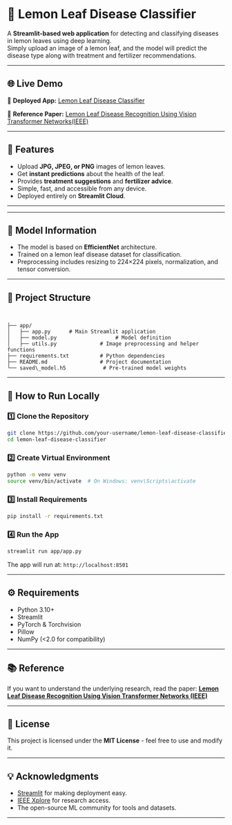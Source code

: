 


# 🍋 Lemon Leaf Disease Classifier

A **Streamlit-based web application** for detecting and classifying diseases in lemon leaves using deep learning.  
Simply upload an image of a lemon leaf, and the model will predict the disease type along with treatment and fertilizer recommendations.

---

## 🌐 Live Demo
🔗 **Deployed App:** [Lemon Leaf Disease Classifier](https://lemon-leaf-disease-classifiers.streamlit.app/)  

📄 **Reference Paper:** [Lemon Leaf Disease Recognition Using Vision Transformer Networks(IEEE)](https://ieeexplore.ieee.org/document/11064055)

---

## 📌 Features
- Upload **JPG, JPEG, or PNG** images of lemon leaves.
- Get **instant predictions** about the health of the leaf.
- Provides **treatment suggestions** and **fertilizer advice**.
- Simple, fast, and accessible from any device.
- Deployed entirely on **Streamlit Cloud**.

---



---

## 🧠 Model Information
- The model is based on **EfficientNet** architecture.
- Trained on a lemon leaf disease dataset for classification.
- Preprocessing includes resizing to 224×224 pixels, normalization, and tensor conversion.

---

## 📂 Project Structure
```


├── app/
│   ├── app.py      # Main Streamlit application
│   ├── model.py                   # Model definition
│   ├── utils.py              # Image preprocessing and helper functions
├── requirements.txt          # Python dependencies
├── README.md                 # Project documentation
└── saved\_model.h5            # Pre-trained model weights

````

---

## 🚀 How to Run Locally

### 1️⃣ Clone the Repository
```bash
git clone https://github.com/your-username/lemon-leaf-disease-classifier.git
cd lemon-leaf-disease-classifier
````

### 2️⃣ Create Virtual Environment

```bash
python -m venv venv
source venv/bin/activate  # On Windows: venv\Scripts\activate
```

### 3️⃣ Install Requirements

```bash
pip install -r requirements.txt
```

### 4️⃣ Run the App

```bash
streamlit run app/app.py
```

The app will run at: `http://localhost:8501`

---

## ⚙️ Requirements

* Python 3.10+
* Streamlit
* PyTorch & Torchvision
* Pillow
* NumPy (<2.0 for compatibility)

---

## 📚 Reference

If you want to understand the underlying research, read the paper:
**[	Lemon Leaf Disease Recognition Using Vision Transformer Networks (IEEE)](https://ieeexplore.ieee.org/document/11064055)**

---

## 📜 License

This project is licensed under the **MIT License** - feel free to use and modify it.

---

## 💡 Acknowledgments

* [Streamlit](https://streamlit.io/) for making deployment easy.
* [IEEE Xplore](https://ieeexplore.ieee.org/) for research access.
* The open-source ML community for tools and datasets.

---


